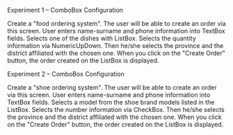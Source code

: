 Experiment 1 – ComboBox Configuration

Create a "food ordering system". The user will be able to create an order via this screen. User enters name-surname and phone information into TextBox fields. Selects one of the dishes with ListBox. Selects the quantity information via NumericUpDown. Then he/she selects the province and the district affiliated with the chosen one. When you click on the "Create Order" button, the order created on the ListBox is displayed.

Experiment 2 – ComboBox Configuration

Create a "shoe ordering system". The user will be able to create an order via this screen. User enters name-surname and phone information into TextBox fields. Selects a model from the shoe brand models listed in the ListBox. Selects the number information via CheckBox. Then he/she selects the province and the district affiliated with the chosen one. When you click on the "Create Order" button, the order created on the ListBox is displayed.
